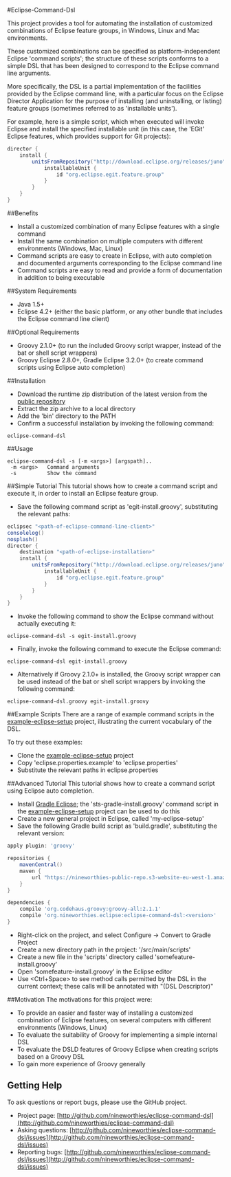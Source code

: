 #Eclipse-Command-Dsl

This project provides a tool for automating the installation of customized combinations of Eclipse feature groups, in Windows, Linux and Mac environments.

These customized combinations can be specified as platform-independent Eclipse 'command scripts'; the structure of these scripts conforms to a simple DSL that has been designed to correspond to the Eclipse command line arguments.

More specifically, the DSL is a partial implementation of the facilities provided by the Eclipse command line, with a particular focus on the Eclipse Director Application for the purpose of installing (and
uninstalling, or listing) feature groups (sometimes referred to as 'installable units').

For example, here is a simple script, which when executed will invoke Eclipse and install the specified installable unit (in this case, the 'EGit' Eclipse features, which provides support for Git projects):

```groovy
director {
	install {
		unitsFromRepository("http://download.eclipse.org/releases/juno") {
			installableUnit {
				id "org.eclipse.egit.feature.group"
			}
		}
	}
}
```

##Benefits

 - Install a customized combination of many Eclipse features with a single command
 - Install the same combination on multiple computers with different environments (Windows, Mac, Linux)
 - Command scripts are easy to create in Eclipse, with auto completion and documented arguments corresponding to the Eclipse command line
 - Command scripts are easy to read and provide a form of documentation in addition to being executable 

##System Requirements

 - Java 1.5+
 - Eclipse 4.2+ (either the basic platform, or any other bundle that includes the Eclipse command line client)

##Optional Requirements

 - Groovy 2.1.0+ (to run the included Groovy script wrapper, instead of the bat or shell script wrappers)
 - Groovy Eclipse 2.8.0+, Gradle Eclipse 3.2.0+ (to create command scripts using Eclipse auto completion)

##Installation

 - Download the runtime zip distribution of the latest version from the [public repository](http://nineworthies-public-repo.s3-website-eu-west-1.amazonaws.com/?prefix=release/org/nineworthies/eclipse/eclipse-command-dsl/)
 - Extract the zip archive to a local directory
 - Add the 'bin' directory to the PATH
 - Confirm a successful installation by invoking the following command:

 `eclipse-command-dsl`

##Usage

```
eclipse-command-dsl -s [-m <args>] [argspath]..
 -m <args>   Command arguments
 -s          Show the command
```

##Simple Tutorial
This tutorial shows how to create a command script and execute it, in order to install an Eclipse feature group.

 - Save the following command script as 'egit-install.groovy', substituting the relevant paths:

```groovy
eclipsec "<path-of-eclipse-command-line-client>"
consolelog()
nosplash()
director {
	destination "<path-of-eclipse-installation>"
	install {
		unitsFromRepository("http://download.eclipse.org/releases/juno") {
			installableUnit {
				id "org.eclipse.egit.feature.group"
			}
		}
	}
}
```

 - Invoke the following command to show the Eclipse command without actually executing it:

 `eclipse-command-dsl -s egit-install.groovy`

 - Finally, invoke the following command to execute the Eclipse command:

 `eclipse-command-dsl egit-install.groovy`

 - Alternatively if Groovy 2.1.0+ is installed, the Groovy script wrapper can be used instead of the bat or shell script wrappers by invoking the following command:

 `eclipse-command-dsl.groovy egit-install.groovy`

##Example Scripts
There are a range of example command scripts in the [example-eclipse-setup](http://github.com/nineworthies/example-eclipse-setup) project, illustrating the current vocabulary of the DSL.
 
To try out these examples:

 - Clone the [example-eclipse-setup](http://github.com/nineworthies/example-eclipse-setup) project
 - Copy 'eclipse.properties.example' to 'eclipse.properties'
 - Substitute the relevant paths in eclipse.properties

##Advanced Tutorial
This tutorial shows how to create a command script using Eclipse auto completion.
 
 - Install [Gradle Eclipse](https://github.com/SpringSource/eclipse-integration-gradle); the 'sts-gradle-install.groovy' command script in the [example-eclipse-setup](http://github.com/nineworthies/example-eclipse-setup) project can be used to do this
 - Create a new general project in Eclipse, called 'my-eclipse-setup'
 - Save the following Gradle build script as 'build.gradle', substituting the relevant version:
 
```groovy
apply plugin: 'groovy'

repositories {
	mavenCentral()
	maven {
		url "https://nineworthies-public-repo.s3-website-eu-west-1.amazonaws.com/release"
	}
}

dependencies {
	compile 'org.codehaus.groovy:groovy-all:2.1.1'
	compile 'org.nineworthies.eclipse:eclipse-command-dsl:<version>'
}
```

 - Right-click on the project, and select Configure -> Convert to Gradle Project
 - Create a new directory path in the project: '/src/main/scripts'
 - Create a new file in the 'scripts' directory called 'somefeature-install.groovy'
 - Open 'somefeature-install.groovy' in the Eclipse editor
 - Use <Ctrl+Space> to see method calls permitted by the DSL in the current context; these calls will be annotated with "(DSL Descriptor)"
 
##Motivation
The motivations for this project were:

 - To provide an easier and faster way of installing a customized combination of Eclipse features, on several computers with different environments (Windows, Linux)
 - To evaluate the suitability of Groovy for implementing a simple internal DSL
 - To evaluate the DSLD features of Groovy Eclipse when creating scripts based on a Groovy DSL
 - To gain more experience of Groovy generally
 
## Getting Help
To ask questions or report bugs, please use the GitHub project.

* Project page: [http://github.com/nineworthies/eclipse-command-dsl](http://github.com/nineworthies/eclipse-command-dsl)
* Asking questions: [http://github.com/nineworthies/eclipse-command-dsl/issues](http://github.com/nineworthies/eclipse-command-dsl/issues)
* Reporting bugs: [http://github.com/nineworthies/eclipse-command-dsl/issues](http://github.com/nineworthies/eclipse-command-dsl/issues)
